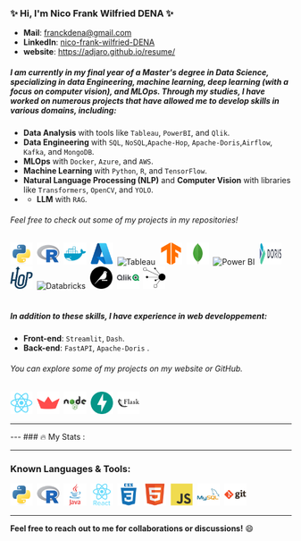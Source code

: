 ### ✨ Hi, I'm Nico Frank Wilfried DENA ✨

- **Mail**: franckdena@gmail.com
- **LinkedIn**: [nico-frank-wilfried-DENA](https://www.linkedin.com/in/nico-frank-wilfried-dena-414561216/)
- **website**: https://adjaro.github.io/resume/

##### I am currently in my final year of a Master's degree in Data Science, specializing in data Engineering, machine learning, deep learning (with a focus on computer vision), and MLOps. Through my studies, I have worked on numerous projects that have allowed me to develop skills in various domains, including:

- **Data Analysis** with tools like `Tableau`, `PowerBI`, and `Qlik`.
- **Data Engineering** with `SQL`, `NoSQL`,`Apache-Hop`, `Apache-Doris`,`Airflow`, `Kafka`, and `MongoDB`.
- **MLOps** with `Docker`, `Azure`, and `AWS`.
- **Machine Learning** with `Python`, `R`, and `TensorFlow`.
- **Natural Language Processing (NLP)** and **Computer Vision** with libraries like `Transformers`, `OpenCV`, and `YOLO`.
- - **LLM** with `RAG`.

###### Feel free to check out some of my projects in my repositories!

<div>
  <img src="https://github.com/devicons/devicon/blob/master/icons/python/python-original.svg" title="Python" alt="Python" width="40" height="40"/>&nbsp;
  <img src="https://github.com/devicons/devicon/blob/master/icons/r/r-original.svg" title="R" alt="R" width="40" height="40"/>&nbsp;
  <img src="https://github.com/devicons/devicon/blob/master/icons/docker/docker-plain.svg" title="Docker" alt="Docker" width="40" height="40"/>&nbsp;
  <img src="https://github.com/devicons/devicon/blob/master/icons/azure/azure-original.svg" title="Azure" alt="Azure" width="40" height="40"/>&nbsp;
  <img src="https://cdn.worldvectorlogo.com/logos/tableau-software.svg" title="Tableau" alt="Tableau" width="40" height="40"/>&nbsp;
  <img src="https://github.com/devicons/devicon/blob/master/icons/tensorflow/tensorflow-original.svg" title="TensorFlow" alt="TensorFlow" width="40" height="40"/>&nbsp;
  <img src="https://github.com/devicons/devicon/blob/master/icons/mongodb/mongodb-original.svg" title="MongoDB" alt="MongoDB" width="40" height="40"/>&nbsp;
  <img src="https://cdn.worldvectorlogo.com/logos/power-bi.svg" title="Power BI" alt="Power BI" width="40" height="40"/>&nbsp;
  <img src="https://github.com/DenaNico1/DenaNico1/blob/main/icon/apache-doris.svg" title="Apache Doris" alt="Apache Doris" width="40" height="40"/>&nbsp;
  <img src="https://github.com/DenaNico1/DenaNico1/blob/main/icon/apache-hop.svg" title="Apache Hop" alt="Apache Hop" width="40" height="40"/>&nbsp;
  <img src="https://github.com/DenaNico1/DenaNico1/blob/main/icon/databricks.svg" title="Databricks" alt="Databricks" width="40" height="40"/>&nbsp;
  <img src="https://github.com/DenaNico1/DenaNico1/blob/main/icon/Dataiku.svg" title="Dataiku" alt="Dataiku" width="40" height="40"/>&nbsp;
  <img src="https://github.com/DenaNico1/DenaNico1/blob/main/icon/qlik.svg" title="Qlik" alt="Qlik" width="40" height="40"/>&nbsp;
  <img src="https://github.com/DenaNico1/DenaNico1/blob/main/icon/talend.svg" title="Talend Open Studio" alt="Talend Open Studio" width="40" height="40"/>&nbsp;
</div>
<br/>

##### In addition to these skills, I have experience in **web developpement**:
- **Front-end**: `Streamlit`, `Dash`.
- **Back-end**: `FastAPI`, `Apache-Doris` .

###### You can explore some of my projects on my website or GitHub.

<div>
  <img src="https://github.com/devicons/devicon/blob/master/icons/react/react-original.svg" title="React" alt="React" width="40" height="40"/>&nbsp;
  <img src="https://github.com/devicons/devicon/blob/master/icons/streamlit/streamlit-plain.svg" title="Streamlit" alt="Streamlit" width="40" height="40"/>&nbsp;
  <img src="https://github.com/devicons/devicon/blob/master/icons/nodejs/nodejs-original-wordmark.svg" title="NodeJS" alt="NodeJS" width="40" height="40"/>&nbsp;
  <img src="https://github.com/devicons/devicon/blob/master/icons/fastapi/fastapi-original.svg" title="FastAPI" alt="FastAPI" width="40" height="40"/>&nbsp;
  <img src="https://github.com/devicons/devicon/blob/master/icons/flask/flask-original-wordmark.svg" title="Flask" alt="Flask" width="40" height="40"/>&nbsp;
</div>

---

--- ### :fire: My Stats :



---

### Known Languages & Tools:

<div>
  <img src="https://github.com/devicons/devicon/blob/master/icons/python/python-original.svg" title="Python" alt="Python" width="40" height="40"/>&nbsp;
  <img src="https://github.com/devicons/devicon/blob/master/icons/r/r-original.svg" title="R" alt="R" width="40" height="40"/>&nbsp;
  <img src="https://github.com/devicons/devicon/blob/master/icons/java/java-original-wordmark.svg" title="Java" alt="Java" width="40" height="40"/>&nbsp;
  <img src="https://github.com/devicons/devicon/blob/master/icons/react/react-original-wordmark.svg" title="React" alt="React" width="40" height="40"/>&nbsp;
  <img src="https://github.com/devicons/devicon/blob/master/icons/css3/css3-plain-wordmark.svg" title="CSS3" alt="CSS" width="40" height="40"/>&nbsp;
  <img src="https://github.com/devicons/devicon/blob/master/icons/html5/html5-original.svg" title="HTML5" alt="HTML" width="40" height="40"/>&nbsp;
  <img src="https://github.com/devicons/devicon/blob/master/icons/javascript/javascript-original.svg" title="JavaScript" alt="JavaScript" width="40" height="40"/>&nbsp;
  <img src="https://github.com/devicons/devicon/blob/master/icons/mysql/mysql-original-wordmark.svg" title="MySQL" alt="MySQL" width="40" height="40"/>&nbsp;
  <img src="https://github.com/devicons/devicon/blob/master/icons/git/git-original-wordmark.svg" title="Git" alt="Git" width="40" height="40"/>&nbsp;
</div>

---



**Feel free to reach out to me for collaborations or discussions!** 😄
